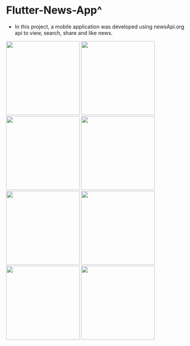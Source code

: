 # Flutter-News-App^

- In this project, a mobile application was developed using newsApi.org api to view, search, share and like news.

<img src="https://user-images.githubusercontent.com/48033000/204369924-0d4707b1-369e-4758-9cd2-138d256452b2.png" width="200" hight="100">

<img src="https://user-images.githubusercontent.com/48033000/204370747-6875869a-4f5a-4146-aaa1-1c3e1555ee56.png" width="200" hight="100">
<img src="https://user-images.githubusercontent.com/48033000/204370910-13ac2213-fe25-40e5-b34f-43d41ff32929.png" width="200" hight="100">
<img src="https://user-images.githubusercontent.com/48033000/204371013-f93ef861-3c1b-402b-a877-1f18601b023e.png" width="200" hight="100">
<img src="https://user-images.githubusercontent.com/48033000/204371103-2c9248a8-06c6-4597-acaf-53197e31716a.png" width="200" hight="100">
<img src="https://user-images.githubusercontent.com/48033000/204371168-9c0c1f24-fba2-4fc3-9b2d-1675f1bbd3e1.png" width="200" hight="100">
<img src="https://user-images.githubusercontent.com/48033000/204371401-ea9fa8d4-9f51-4d02-816c-ef202c60eefa.png" width="200" hight="100">
<img src="https://user-images.githubusercontent.com/48033000/204372590-6092d54b-538c-4408-adba-a52b6caa371c.png" width="200" hight="100">


